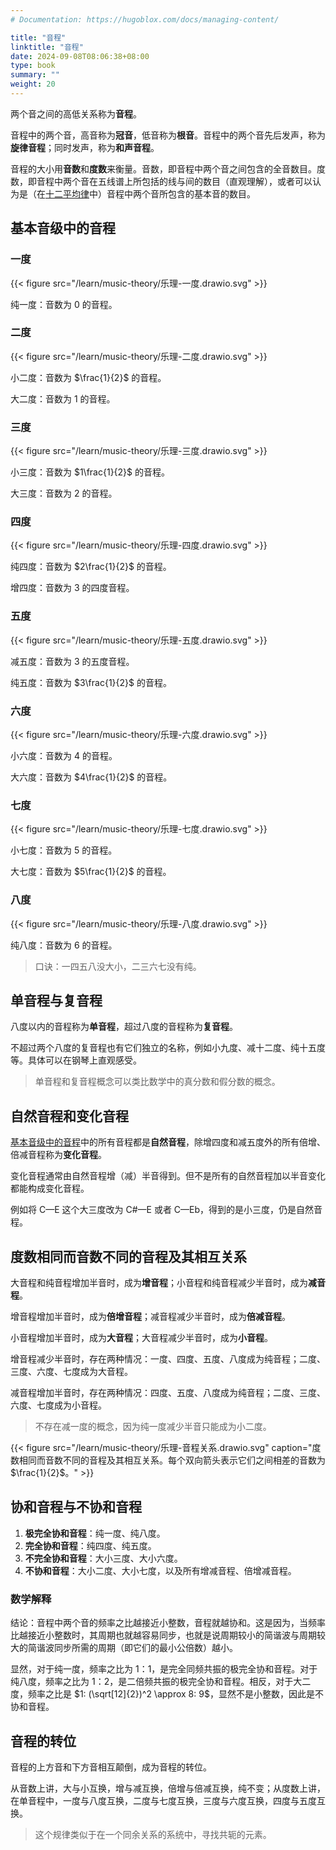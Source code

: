 ```yaml
---
# Documentation: https://hugoblox.com/docs/managing-content/

title: "音程"
linktitle: "音程"
date: 2024-09-08T08:06:38+08:00
type: book
summary: ""
weight: 20
---
```


<!--more-->

两个音之间的高低关系称为**音程**。

音程中的两个音，高音称为**冠音**，低音称为**根音**。音程中的两个音先后发声，称为**旋律音程**；同时发声，称为**和声音程**。

音程的大小用**音数**和**度数**来衡量。音数，即音程中两个音之间包含的全音数目。度数，即音程中两个音在五线谱上所包括的线与间的数目（直观理解），或者可以认为是（在[十二平均律](../音律/#十二平均律)中）音程中两个音所包含的基本音的数目。

## 基本音级中的音程

### 一度

{{< figure src="/learn/music-theory/乐理-一度.drawio.svg" >}}

纯一度：音数为 0 的音程。

### 二度

{{< figure src="/learn/music-theory/乐理-二度.drawio.svg" >}}

小二度：音数为 $\frac{1}{2}$ 的音程。

大二度：音数为 1 的音程。

### 三度

{{< figure src="/learn/music-theory/乐理-三度.drawio.svg" >}}

小三度：音数为 $1\frac{1}{2}$ 的音程。

大三度：音数为 2 的音程。

### 四度

{{< figure src="/learn/music-theory/乐理-四度.drawio.svg" >}}

纯四度：音数为 $2\frac{1}{2}$ 的音程。

增四度：音数为 3 的四度音程。

### 五度

{{< figure src="/learn/music-theory/乐理-五度.drawio.svg" >}}

减五度：音数为 3 的五度音程。

纯五度：音数为 $3\frac{1}{2}$ 的音程。

### 六度

{{< figure src="/learn/music-theory/乐理-六度.drawio.svg" >}}

小六度：音数为 4 的音程。

大六度：音数为 $4\frac{1}{2}$ 的音程。

### 七度

{{< figure src="/learn/music-theory/乐理-七度.drawio.svg" >}}

小七度：音数为 5 的音程。

大七度：音数为 $5\frac{1}{2}$ 的音程。

### 八度

{{< figure src="/learn/music-theory/乐理-八度.drawio.svg" >}}

纯八度：音数为 6 的音程。

> 口诀：一四五八没大小，二三六七没有纯。

## 单音程与复音程

八度以内的音程称为**单音程**，超过八度的音程称为**复音程**。

不超过两个八度的复音程也有它们独立的名称，例如小九度、减十二度、纯十五度等。具体可以在钢琴上直观感受。

> 单音程和复音程概念可以类比数学中的真分数和假分数的概念。

## 自然音程和变化音程

[基本音级中的音程](#基本音级中的音程)中的所有音程都是**自然音程**，除增四度和减五度外的所有倍增、倍减音程称为**变化音程**。

变化音程通常由自然音程增（减）半音得到。但不是所有的自然音程加以半音变化都能构成变化音程。

例如将 C—E 这个大三度改为 C#—E 或者 C—Eb，得到的是小三度，仍是自然音程。

## 度数相同而音数不同的音程及其相互关系

大音程和纯音程增加半音时，成为**增音程**；小音程和纯音程减少半音时，成为**减音程**。

增音程增加半音时，成为**倍增音程**；减音程减少半音时，成为**倍减音程**。

小音程增加半音时，成为**大音程**；大音程减少半音时，成为**小音程**。

增音程减少半音时，存在两种情况：一度、四度、五度、八度成为纯音程；二度、三度、六度、七度成为大音程。

减音程增加半音时，存在两种情况：四度、五度、八度成为纯音程；二度、三度、六度、七度成为小音程。

> 不存在减一度的概念，因为纯一度减少半音只能成为小二度。

{{< figure src="/learn/music-theory/乐理-音程关系.drawio.svg" caption="度数相同而音数不同的音程及其相互关系。每个双向箭头表示它们之间相差的音数为 $\frac{1}{2}$。" >}}

## 协和音程与不协和音程

1. **极完全协和音程**：纯一度、纯八度。
2. **完全协和音程**：纯四度、纯五度。
3. **不完全协和音程**：大小三度、大小六度。
4. **不协和音程**：大小二度、大小七度，以及所有增减音程、倍增减音程。

### 数学解释

结论：音程中两个音的频率之比越接近小整数，音程就越协和。这是因为，当频率比越接近小整数时，其周期也就越容易同步，也就是说周期较小的简谐波与周期较大的简谐波同步所需的周期（即它们的最小公倍数）越小。

显然，对于纯一度，频率之比为 1：1，是完全同频共振的极完全协和音程。对于纯八度，频率之比为 1：2，是二倍频共振的极完全协和音程。相反，对于大二度，频率之比是 $1: (\sqrt[12]{2})^2 \approx 8: 9$，显然不是小整数，因此是不协和音程。

## 音程的转位

音程的上方音和下方音相互颠倒，成为音程的转位。

从音数上讲，大与小互换，增与减互换，倍增与倍减互换，纯不变；从度数上讲，在单音程中，一度与八度互换，二度与七度互换，三度与六度互换，四度与五度互换。

> 这个规律类似于在一个同余关系的系统中，寻找共轭的元素。
